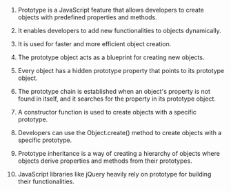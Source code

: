 

1. Prototype is a JavaScript feature that allows developers to create objects with predefined properties and methods. 

2. It enables developers to add new functionalities to objects dynamically. 

3. It is used for faster and more efficient object creation. 

4. The prototype object acts as a blueprint for creating new objects. 

5. Every object has a hidden prototype property that points to its prototype object. 

6. The prototype chain is established when an object's property is not found in itself, and it searches for the property in its prototype object. 

7. A constructor function is used to create objects with a specific prototype. 

8. Developers can use the Object.create() method to create objects with a specific prototype. 

9. Prototype inheritance is a way of creating a hierarchy of objects where objects derive properties and methods from their prototypes. 

10. JavaScript libraries like jQuery heavily rely on prototype for building their functionalities.